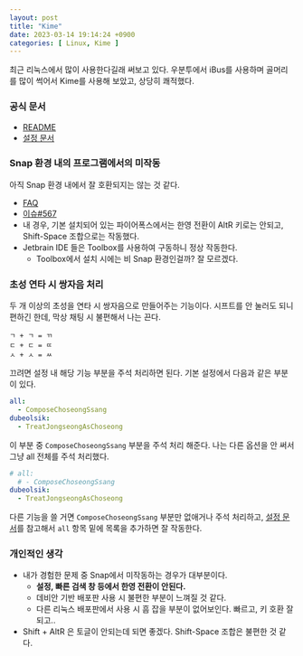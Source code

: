 ```yaml
---
layout: post
title: "Kime"
date: 2023-03-14 19:14:24 +0900
categories: [ Linux, Kime ]
---
```


최근 리눅스에서 많이 사용한다길래 써보고 있다.
우분투에서 iBus를 사용하며 골머리를 많이 썩어서 Kime를 사용해 보았고, 상당히 쾌적했다.

### 공식 문서
- [README](https://github.com/Riey/kime/blob/develop/README.ko.md)
- [설정 문서](https://github.com/Riey/kime/blob/develop/docs/CONFIGURATION.ko.md)

### Snap 환경 내의 프로그램에서의 미작동
아직 Snap 환경 내에서 잘 호환되지는 않는 것 같다.
- [FAQ](https://github.com/Riey/kime/wiki/FAQ)
- [이슈#567](https://github.com/Riey/kime/issues/567)
- 내 경우, 기본 설치되어 있는 파이어폭스에서는 한영 전환이 AltR 키로는 안되고, Shift-Space 조합으로는 작동했다.
- Jetbrain IDE 들은 Toolbox를 사용하여 구동하니 정상 작동한다.
    - Toolbox에서 설치 시에는 비 Snap 환경인걸까? 잘 모르겠다.

### 초성 연타 시 쌍자음 처리
두 개 이상의 초성을 연타 시 쌍자음으로 만들어주는 기능이다.
시프트를 안 눌러도 되니 편하긴 한데, 막상 채팅 시 불편해서 나는 끈다.
```
ㄱ + ㄱ = ㄲ
ㄷ + ㄷ = ㄸ
ㅅ + ㅅ = ㅆ
```

끄려면 설정 내 해당 기능 부분을 주석 처리하면 된다.
기본 설정에서 다음과 같은 부분이 있다.

```yaml
all:
  - ComposeChoseongSsang
dubeolsik:
  - TreatJongseongAsChoseong
```

이 부분 중 `ComposeChoseongSsang` 부분을 주석 처리 해준다.
나는 다른 옵션을 안 써서 그냥 all 전체를 주석 처리했다.
```yaml
# all:
  # - ComposeChoseongSsang
dubeolsik:
  - TreatJongseongAsChoseong
```

다른 기능을 쓸 거면 `ComposeChoseongSsang` 부분만 없애거나 주석 처리하고, [설정 문서](https://github.com/Riey/kime/blob/develop/docs/CONFIGURATION.ko.md)를 참고해서 `all` 항목 밑에 목록을 추가하면 잘 작동한다.

### 개인적인 생각
- 내가 경험한 문제 중 Snap에서 미작동하는 경우가 대부분이다.
    - **설정, 빠른 검색 창 등에서 한영 전환이 안된다.**
    - 데비안 기반 배포판 사용 시 불편한 부분이 느껴질 것 같다.
    - 다른 리눅스 배포판에서 사용 시 흠 잡을 부분이 없어보인다. 빠르고, 키 호환 잘 되고..
- Shift + AltR 은 토글이 안되는데 되면 좋겠다. Shift-Space 조합은 불편한 것 같다.

